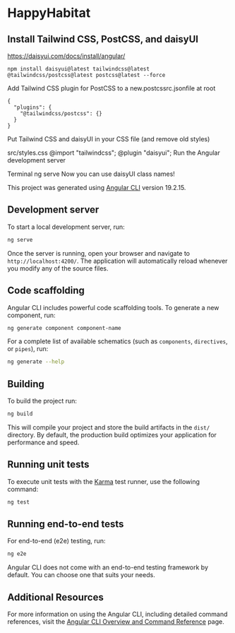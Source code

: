 # HappyHabitat

## Install Tailwind CSS, PostCSS, and daisyUI
https://daisyui.com/docs/install/angular/

```
npm install daisyui@latest tailwindcss@latest @tailwindcss/postcss@latest postcss@latest --force
```

Add Tailwind CSS plugin for PostCSS to a new.postcssrc.jsonfile at root

```
{
  "plugins": {
    "@tailwindcss/postcss": {}
  }
}
```
Put Tailwind CSS and daisyUI in your CSS file (and remove old styles)

src/styles.css
@import "tailwindcss";
@plugin "daisyui";
Run the Angular development server

Terminal
ng serve
Now you can use daisyUI class names!








This project was generated using [Angular CLI](https://github.com/angular/angular-cli) version 19.2.15.

## Development server

To start a local development server, run:

```bash
ng serve
```

Once the server is running, open your browser and navigate to `http://localhost:4200/`. The application will automatically reload whenever you modify any of the source files.

## Code scaffolding

Angular CLI includes powerful code scaffolding tools. To generate a new component, run:

```bash
ng generate component component-name
```

For a complete list of available schematics (such as `components`, `directives`, or `pipes`), run:

```bash
ng generate --help
```

## Building

To build the project run:

```bash
ng build
```

This will compile your project and store the build artifacts in the `dist/` directory. By default, the production build optimizes your application for performance and speed.

## Running unit tests

To execute unit tests with the [Karma](https://karma-runner.github.io) test runner, use the following command:

```bash
ng test
```

## Running end-to-end tests

For end-to-end (e2e) testing, run:

```bash
ng e2e
```

Angular CLI does not come with an end-to-end testing framework by default. You can choose one that suits your needs.

## Additional Resources

For more information on using the Angular CLI, including detailed command references, visit the [Angular CLI Overview and Command Reference](https://angular.dev/tools/cli) page.
